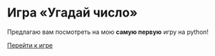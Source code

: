 # Игра «Угадай число»

Предлагаю вам посмотреть на мою **самую первую** игру на python!

[Перейти к игре](https://github.com/feydh/guess_the_number_py/tree/main/game)  

